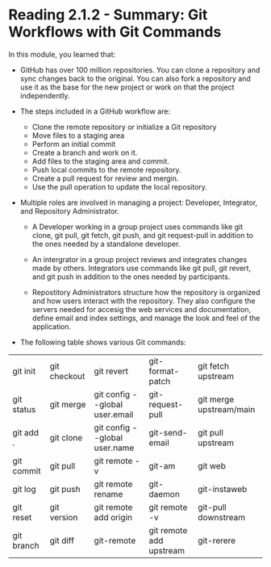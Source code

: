 # Reading 2.1.2 - Summary: Git Workflows with Git Commands

In this module, you learned that:

- GitHub has over 100 million repositories. You can clone a repository and sync changes back to the original. You can also fork a repository and use it as the base for the new project or work on that the project independently.

- The steps included in a GitHub workflow are:
    - Clone the remote repository or initialize a Git repository
    - Move files to a staging area
    - Perform an initial commit
    - Create a branch and work on it.
    - Add files to the staging area and commit.
    - Push local commits to the remote repository.
    - Create a pull request for review and mergin.
    - Use the pull operation to update the local repository.

- Multiple roles are involved in managing a project: Developer, Integrator, and Repository Administrator.
    - A Developer working in a group project uses commands like git clone, git pull, git fetch, git push, and git request-pull in addition to the ones needed by a standalone developer.

    - An intergrator in a group project reviews and integrates changes made by others. Integrators use commands like git pull, git revert, and git push in addition to the ones needed by participants.
    - Repostitory Administrators structure how the repository is organized and how users interact with the repository. They also configure the servers needed for accesig the web services and documentation, define email and index settings, and manage the look and feel of the application.

- The following table shows various Git commands:

| | | | | |
|---|---|---|---|---|
|git init|git checkout|git revert| git-format-patch|git fetch upstream| 
|git status|git merge|git config --global user.email| git-request-pull|git merge upstream/main|
|git add .| git clone | git config --global user.name| git-send-email| git pull upstream|
|git commit| git pull| git remote -v| git-am|git web|
|git log | git push | git remote rename| git-daemon| git-instaweb|
|git reset |git version| git remote add origin| git remote -v| git-pull downstream|
|git branch| git diff| git-remote| git remote add upstream| git-rerere|